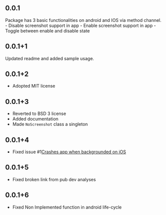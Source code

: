## 0.0.1

Package has 3 basic functionalities on android and IOS via method channel.
    - Disable screenshot support in app
    - Enable screenshot support in app
    - Toggle between enable and disable state

## 0.0.1+1

Updated readme and added sample usage.

## 0.0.1+2

- Adopted MIT license

## 0.0.1+3

- Reverted to BSD 3 license
- Added documentation
- Made `NoScreenshot` class a singleton

## 0.0.1+4

- Fixed issue #1[Crashes app when backgrounded on iOS](https://github.com/FlutterPlaza/no_screenshot/issues/1)

## 0.0.1+5

- Fixed broken link from pub dev analyses

## 0.0.1+6

- Fixed Non Implemented function in android life-cycle
